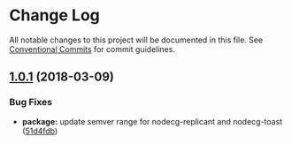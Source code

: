 # Change Log

All notable changes to this project will be documented in this file.
See [Conventional Commits](https://conventionalcommits.org) for commit guidelines.

<a name="1.0.1"></a>
## [1.0.1](https://github.com/SupportClass/healy/compare/v1.0.0...v1.0.1) (2018-03-09)


### Bug Fixes

* **package:** update semver range for nodecg-replicant and nodecg-toast ([51d4fdb](https://github.com/SupportClass/healy/commit/51d4fdb))
